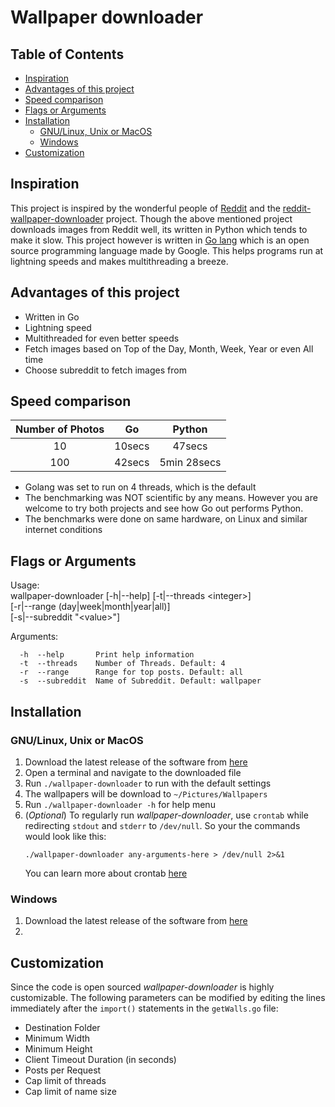 # Wallpaper downloader

## Table of Contents

  - [Inspiration](#inspiration)
  - [Advantages of this project](#advantages-of-this-project)
  - [Speed comparison](#speed-comparison)
  - [Flags or Arguments](#flags-or-arguments)
  - [Installation](#installation)
    - [GNU/Linux, Unix or MacOS](#gnulinux-unix-or-macos)
    - [Windows](#windows)
  - [Customization](#customization)

## Inspiration

This project is inspired by the wonderful people of [Reddit](https://www.reddit.com/) and the [reddit-wallpaper-downloader](https://github.com/mrsorensen/reddit-wallpaper-downloader) project. Though the above mentioned project downloads images from Reddit well, its written in Python which tends to make it slow. This project however is written in [Go lang](https://golang.org/) which is an open source programming language made by Google. This helps programs run at lightning speeds and makes multithreading a breeze.

## Advantages of this project

- Written in Go
- Lightning speed
- Multithreaded for even better speeds
- Fetch images based on Top of the Day, Month, Week, Year or even All time
- Choose subreddit to fetch images from

## Speed comparison

| Number of Photos |   Go   |   Python    |
| :--------------: | :----: | :---------: |
|        10        | 10secs |   47secs    |
|       100        | 42secs | 5min 28secs |

- Golang was set to run on 4 threads, which is the default
- The benchmarking was NOT scientific by any means. However you are welcome to try both projects and see how Go out performs Python.
- The benchmarks were done on same hardware, on Linux and similar internet conditions 

## Flags or Arguments

Usage:  
wallpaper-downloader [-h|--help] [-t|--threads \<integer\>]  
 [-r|--range (day|week|month|year|all)]  
 [-s|--subreddit "\<value\>"]

Arguments:

```
  -h  --help       Print help information
  -t  --threads    Number of Threads. Default: 4
  -r  --range      Range for top posts. Default: all
  -s  --subreddit  Name of Subreddit. Default: wallpaper
```

## Installation

### GNU/Linux, Unix or MacOS

1. Download the latest release of the software from [here](https://github.com/allen505/wallpaper-downloader/releases/)
2. Open a terminal and navigate to the downloaded file
3. Run `./wallpaper-downloader` to run with the default settings
4. The wallpapers will be download to `~/Pictures/Wallpapers`
5. Run `./wallpaper-downloader -h` for help menu
6. (_Optional_) To regularly run _wallpaper-downloader_, use `crontab` while redirecting `stdout` and `stderr` to `/dev/null`. So your the commands would look like this:
   ```
   ./wallpaper-downloader any-arguments-here > /dev/null 2>&1
   ```
   You can learn more about crontab [here](https://www.geeksforgeeks.org/crontab-in-linux-with-examples/)

### Windows

1. Download the latest release of the software from [here](https://github.com/allen505/wallpaper-downloader/releases/)
2.

## Customization

Since the code is open sourced _wallpaper-downloader_ is highly customizable. The following parameters can be modified by editing the lines immediately after the `import()` statements in the `getWalls.go` file:

- Destination Folder
- Minimum Width
- Minimum Height
- Client Timeout Duration (in seconds)
- Posts per Request
- Cap limit of threads
- Cap limit of name size
